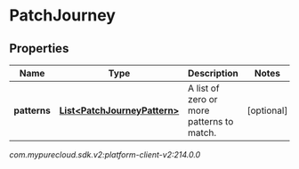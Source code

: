 # PatchJourney


## Properties

| Name | Type | Description | Notes |
| ------------ | ------------- | ------------- | ------------- |
| **patterns** | [**List&lt;PatchJourneyPattern&gt;**](PatchJourneyPattern) | A list of zero or more patterns to match. |  [optional] |




_com.mypurecloud.sdk.v2:platform-client-v2:214.0.0_
